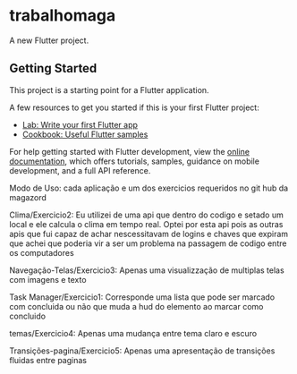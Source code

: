 # trabalhomaga

A new Flutter project.

## Getting Started

This project is a starting point for a Flutter application.

A few resources to get you started if this is your first Flutter project:

- [Lab: Write your first Flutter app](https://docs.flutter.dev/get-started/codelab)
- [Cookbook: Useful Flutter samples](https://docs.flutter.dev/cookbook)

For help getting started with Flutter development, view the
[online documentation](https://docs.flutter.dev/), which offers tutorials,
samples, guidance on mobile development, and a full API reference.


Modo de Uso:
cada aplicação e um dos exercicios requeridos no git hub da magazord

Clima/Exercicio2:
Eu utilizei de uma api que dentro do codigo e setado um local e ele calcula o clima em tempo real.
Optei por esta api pois as outras apis que fui capaz de achar nescessitavam de logins e chaves que expiram que achei que poderia vir a ser um problema na passagem de codigo entre os computadores

Navegação-Telas/Exercicio3:
Apenas uma visualizzação de multiplas telas com imagens e texto

Task Manager/Exercicio1:
Corresponde uma lista que pode ser marcado com concluida ou não que muda a hud do elemento ao marcar como concluido

temas/Exercicio4:
Apenas uma mudança entre tema claro e escuro

Transições-pagina/Exercicio5: 
Apenas uma apresentação de transições fluidas entre paginas
